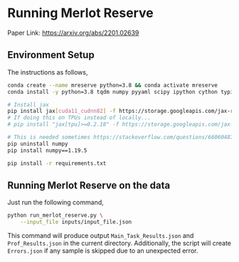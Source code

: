 # Running Merlot Reserve
Paper Link: https://arxiv.org/abs/2201.02639

## Environment Setup

The instructions as follows,

```bash
conda create --name mreserve python=3.8 && conda activate mreserve
conda install -y python=3.8 tqdm numpy pyyaml scipy ipython cython typing h5py pandas matplotlib

# Install jax
pip install jax[cuda11_cudnn82] -f https://storage.googleapis.com/jax-releases/jax_releases.html
# If doing this on TPUs instead of locally...
# pip install "jax[tpu]>=0.2.18" -f https://storage.googleapis.com/jax-releases/libtpu_releases.html

# This is needed sometimes https://stackoverflow.com/questions/66060487/valueerror-numpy-ndarray-size-changed-may-indicate-binary-incompatibility-exp
pip uninstall numpy
pip install numpy==1.19.5

pip install -r requirements.txt
```

## Running Merlot Reserve on the data

Just run the following command,
```bash
python run_merlot_reserve.py \
    --input_file inputs/input_file.json
```

This command will produce output `Main_Task_Results.json` and `Prof_Results.json` in the current directory. Additionally, the script will create `Errors.json` if any sample is skipped due to an unexpected error.
